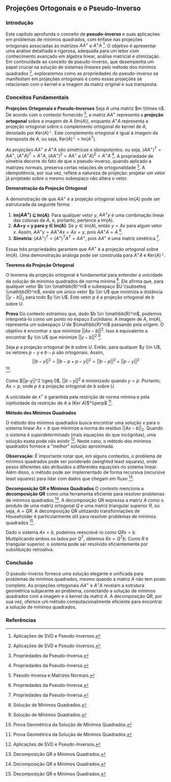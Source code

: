 ## Projeções Ortogonais e o Pseudo-Inverso

### Introdução
Este capítulo aprofunda o conceito de **pseudo-inverso** e suas aplicações em problemas de mínimos quadrados, com ênfase nas projeções ortogonais associadas às matrizes $AA^+$ e $A^+A$ [^753]. O objetivo é apresentar uma análise detalhada e rigorosa, adequada para um leitor com conhecimento avançado em álgebra linear, análise matricial e otimização. Em continuidade ao conceito de pseudo-inverso, que desempenha um papel crucial na solução de sistemas lineares pelo método dos mínimos quadrados [^753], exploraremos como as propriedades do pseudo-inverso se manifestam em projeções ortogonais e como essas projeções se relacionam com o kernel e a imagem da matriz original e sua transposta.

### Conceitos Fundamentais

**Projeções Ortogonais e Pseudo-Inversos**
Seja $A$ uma matriz $m \\times n$. De acordo com o contexto fornecido [^761], a matriz $AA^+$ representa a **projeção ortogonal** sobre a imagem de $A$ (Im($A$)), enquanto $A^+A$ representa a projeção ortogonal sobre o complemento ortogonal do kernel de $A$, denotado por Ker($A$)<sup>⊥</sup>. Este complemento ortogonal é igual à imagem da transposta de $A$, ou seja, Ker($A$)<sup>⊥</sup> = Im($A^T$).

*As projeções $AA^+$ e $A^+A$ são simétricas e idempotentes*, ou seja, $(AA^+)^T = AA^+$, $(A^+A)^T = A^+A$, $(AA^+)^2 = AA^+$ e $(A^+A)^2 = A^+A$ [^761]. A propriedade de simetria decorre do fato de que o pseudo-inverso, quando aplicado a matrizes normais, preserva certas relações de ortogonalidade [^763]. A idempotência, por sua vez, reflete a natureza de projeção: projetar um vetor já projetado sobre o mesmo subespaço não altera o vetor.

**Demonstração da Projeção Ortogonal**

A demonstração de que $AA^+$ é a projeção ortogonal sobre Im($A$) pode ser estruturada da seguinte forma:

1.  **Im($AA^+$) ⊆ Im($A$)**: Para qualquer vetor $y$, $AA^+y$ é uma combinação linear das colunas de $A$, e, portanto, pertence a Im($A$).
2.  **AA+y = y para y ∈ Im(A)**: Se $y ∈ Im(A)$, então $y = Ax$ para algum vetor $x$. Assim, $AA^+y = AA^+Ax = Ax = y$, pois $AA^+A = A$ [^761].
3.  **Simetria**: $(AA^+)^T = (A^+)^TA^T = AA^+$, pois $AA^+$ é uma matriz simétrica [^761].

Essas três propriedades garantem que $AA^+$ é a projeção ortogonal sobre Im($A$). Uma demonstração análoga pode ser construída para $A^+A$ e Ker($A$)<sup>⊥</sup>.

**Teorema da Projeção Ortogonal**

O teorema da projeção ortogonal é fundamental para entender a unicidade da solução de mínimos quadrados de norma mínima [^755]. Ele afirma que, para qualquer vetor $b \\in \\mathbb{R}^m$ e subespaço $U \\subseteq \\mathbb{R}^m$, existe um único vetor $p \\in U$ que minimiza a distância $||y - b||_2$ para todo $y \\in U$. Este vetor $p$ é a projeção ortogonal de $b$ sobre $U$.

**Prova**
Do contexto extraímos que, dado $b \\in \\mathbb{R}^m$, podemos interpretá-lo como um ponto no espaço Euclidiano. A imagem de $A$, Im($A$), representa um subespaço $U$ de $\\mathbb{R}^m$ passando pela origem. O objetivo é encontrar $x$ que minimize $||Ax - b||^2$. Isso é equivalente a encontrar $y \\in U$ que minimize $||y - b||^2$ [^755].

Seja $p$ a projeção ortogonal de $b$ sobre $U$. Então, para qualquer $y \\in U$, os vetores $p-y$ e $b-p$ são ortogonais. Assim,
$$||b-y||^2 = ||b-p + p-y||^2 = ||b-p||^2 + ||p-y||^2$$
[^756].

Como $||p-y||^2 \\geq 0$, $||b-y||^2$ é minimizado quando $y=p$. Portanto, $Ax = p$, onde $p$ é a projeção ortogonal de $b$ sobre $U$.

A unicidade de $x^+$ é garantida pela restrição de norma mínima e pela injetividade da restrição de $A$ a (Ker $A$)$^\\perp$ [^756].

**Método dos Mínimos Quadrados**

O método dos mínimos quadrados busca encontrar uma solução $x$ para o sistema linear $Ax = b$ que minimize a norma do resíduo $||Ax - b||_2$. Quando o sistema é *superdeterminado* (mais equações do que incógnitas), uma solução exata pode não existir [^753]. Neste caso, o método dos mínimos quadrados fornece a "melhor" solução aproximada.

**Observação:**
É importante notar que, em alguns contextos, o problema de mínimos quadrados pode ser ponderado (weighted least squares), onde pesos diferentes são atribuídos a diferentes equações no sistema linear. Além disso, o método pode ser implementado de forma recursiva (recursive least squares) para lidar com dados que chegam em fluxo [^759].

**Decomposição QR e Mínimos Quadrados**
O contexto menciona a **decomposição QR** como uma ferramenta eficiente para resolver problemas de mínimos quadrados [^759]. A decomposição QR expressa a matriz $A$ como o produto de uma matriz ortogonal $Q$ e uma matriz triangular superior $R$, ou seja, $A = QR$. A decomposição QR utilizando transformações de Householder é particularmente útil para resolver problemas de mínimos quadrados [^759].

Dado o sistema $Ax = b$, podemos reescrevê-lo como $QRx = b$. Multiplicando ambos os lados por $Q^T$, obtemos $Rx = Q^Tb$. Como $R$ é triangular superior, o sistema pode ser resolvido eficientemente por substituição retroativa.

### Conclusão

O pseudo-inverso fornece uma solução elegante e unificada para problemas de mínimos quadrados, mesmo quando a matriz $A$ não tem posto completo. As projeções ortogonais $AA^+$ e $A^+A$ revelam a estrutura geométrica subjacente ao problema, conectando a solução de mínimos quadrados com a imagem e o kernel da matriz $A$. A decomposição QR, por sua vez, oferece um método computacionalmente eficiente para encontrar a solução de mínimos quadrados.

### Referências

[^753]: Aplicações de SVD e Pseudo-Inversos.
[^755]: Solução de Mínimos Quadrados.
[^756]: Prova Geométrica da Solução de Mínimos Quadrados.
[^759]: Decomposição QR e Mínimos Quadrados.
[^761]: Propriedades da Pseudo-Inversa.
[^763]: Pseudo-Inversa e Matrizes Normais.

<!-- END -->